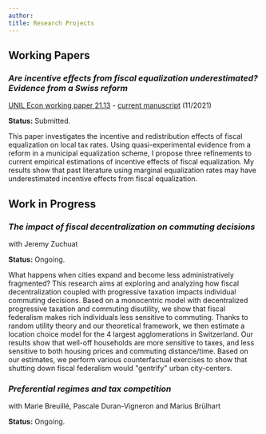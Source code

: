 ```yaml
---
author: 
title: Research Projects
---
```



## Working Papers

###  _Are incentive effects from fiscal equalization underestimated?  Evidence from a Swiss reform_ 

[UNIL Econ working paper 21.13](https://www.unil.ch/de/en/home/menuinst/publications/working-papers.html) - [current manuscript](/./images/draft_2021_22_11.pdf) (11/2021)

**Status:** Submitted.


This paper investigates the incentive and redistribution effects of fiscal equalization on local tax rates. Using quasi-experimental evidence from a reform in a municipal equalization scheme, I propose three refinements to current empirical estimations of incentive effects of fiscal equalization. My results show that past literature using marginal equalization rates may have underestimated incentive effects from fiscal equalization.

## Work in Progress

### _The impact of fiscal decentralization on commuting decisions_  

with Jeremy Zuchuat

**Status:** Ongoing.

What happens when cities expand and become less administratively fragmented? This research aims at exploring and analyzing how fiscal decentralization coupled with progressive taxation impacts individual commuting decisions. Based on a monocentric model with decentralized progressive taxation and commuting disutility, we show that fiscal federalism makes rich individuals less sensitive to commuting. Thanks to random utility theory and our theoretical framework, we then estimate a location choice model for the 4 largest agglomerations in Switzerland. Our results show that well-off households are more sensitive to taxes, and less sensitive to both housing prices and commuting distance/time. Based on our estimates, we perform various counterfactual exercises to show that shutting down fiscal federalism would "gentrify" urban city-centers.


###  _Preferential regimes and tax competition_ 

with Marie Breuillé, Pascale Duran-Vigneron and Marius Brülhart

**Status:** Ongoing.
